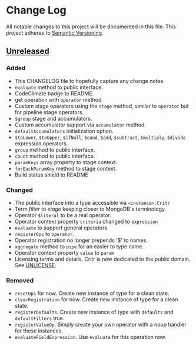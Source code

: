 # Change Log
All notable changes to this project will be documented in this file.
This project adheres to [Semantic Versioning](http://semver.org/).

## [Unreleased][unreleased]
### Added
- This CHANGELOG file to hopefully capture any change notes
- `evaluate` method to public interface.
- CodeClimate badge to README.
- get operation with `operator` method.
- Custom stage operators using the `stage` method, similar to `operator` but for pipeline stage operators.
- `$group` stage and accumulators.
- Custom accumulator support via `accumulator` method.
- `defaultAccumulators` initialization option.
- `$toLower`, `$toUpper`, `$ifNull`, `$cond`, `$add`, `$subtract`, `$multiply`, `$divide` expression operators.
- `group` method to public interface.
- `count` method to public interface.
- `paramKeys` array property to stage context.
- `forEachParamKey` method to stage context.
- Build status shield to README

### Changed
- The public interface into a type accessible via `<instance>.Critr`
- Term *filter* to *stage* keeping closer to MongoDB's terminology.
- Operator `$literal` to be a real operator.
- Operator context property `criteria` changed to `expression`
- `evaluate` to support general operators.
- `registerOps` to `operator`.
- Operator registration no longer prepends '$' to names.
- `aggregate` method to `pipe` for an easier to type name.
- Operator context property `value` to `param`
- Licensing terms and details. Critr is now dedicated to the public domain. See [UNLICENSE][unlicense].

### Removed
- `resetOps` for now. Create new instance of type for a clean state.
- `clearRegistration` for now. Create new instance of type for a clean state.
- `registerDefaults`. Create new instance of type with `defaults` and `defaultFilters` true.
- `registerValueOp`. Simply create your own operator with a noop handler for these instances.
- `evaluateFieldExpression`. Use `evaluate` for this operation now.


[unreleased]: https://github.com/danielkrainas/critr/compare/v0.1.0...HEAD

[unlicense]: https://github.com/danielkrainas/critr/blob/master/UNLICENSE